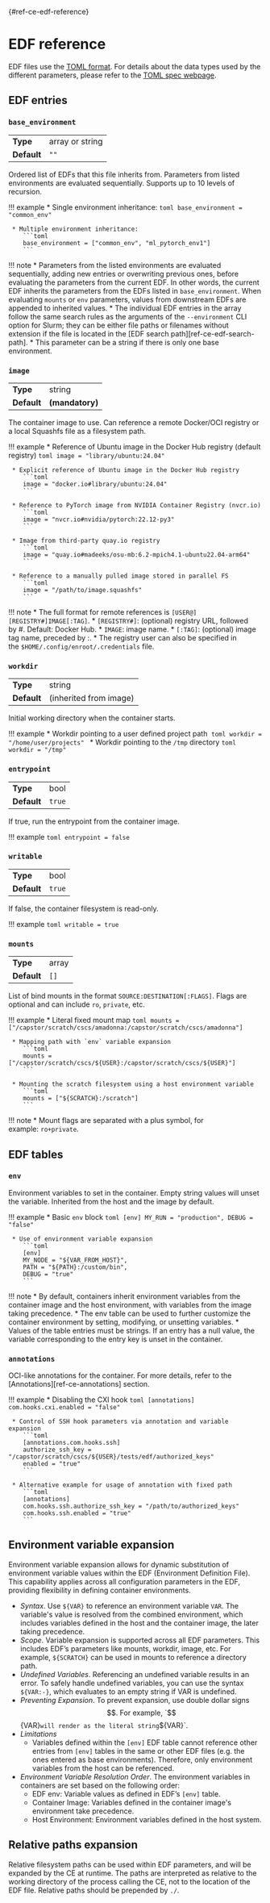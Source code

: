 [](){#ref-ce-edf-reference}
# EDF reference

EDF files use the [TOML format](https://toml.io/en/). For details about the data types used by the different parameters, please refer to the [TOML spec webpage](https://toml.io/en/v1.0.0).

## EDF entries 

### `base_environment`

 |             |                 |
 |-------------|-----------------|
 | **Type**    | array or string |
 | **Default** | `""`            |

Ordered list of EDFs that this file inherits from. Parameters from listed environments are evaluated sequentially. Supports up to 10 levels of recursion.

!!! example
     * Single environment inheritance:
        ```toml
        base_environment = "common_env"
        ```

     * Multiple environment inheritance:
        ```toml
        base_environment = ["common_env", "ml_pytorch_env1"]
        ```

!!! note
     * Parameters from the listed environments are evaluated sequentially, adding new entries or overwriting previous ones, before evaluating the parameters from the current EDF. In other words, the current EDF inherits the parameters from the EDFs listed in `base_environment`. When evaluating `mounts` or `env` parameters, values from downstream EDFs are appended to inherited values.
     * The individual EDF entries in the array follow the same search rules as the arguments of the `--environment` CLI option for Slurm; they can be either file paths or filenames without extension if the file is located in the [EDF search path][ref-ce-edf-search-path].
     * This parameter can be a string if there is only one base environment.

### `image`

 |             |                 |
 |-------------|-----------------|
 | **Type**    | string          |
 | **Default** | **(mandatory)** |

The container image to use. Can reference a remote Docker/OCI registry or a local Squashfs file as a filesystem path.

!!! example
     * Reference of Ubuntu image in the Docker Hub registry (default registry)
        ```toml
        image = "library/ubuntu:24.04"
        ```

     * Explicit reference of Ubuntu image in the Docker Hub registry
        ```toml
        image = "docker.io#library/ubuntu:24.04"
        ```

     * Reference to PyTorch image from NVIDIA Container Registry (nvcr.io)
        ```toml
        image = "nvcr.io#nvidia/pytorch:22.12-py3"
        ```

     * Image from third-party quay.io registry
        ```toml
        image = "quay.io#madeeks/osu-mb:6.2-mpich4.1-ubuntu22.04-arm64"
        ```

     * Reference to a manually pulled image stored in parallel FS
        ```toml
        image = "/path/to/image.squashfs"
        ```

!!! note
     * The full format for remote references is `[USER@][REGISTRY#]IMAGE[:TAG]`.
         * `[REGISTRY#]`: (optional) registry URL, followed by #. Default: Docker Hub.
         * `IMAGE`: image name.
         * `[:TAG]`: (optional) image tag name, preceded by :.
     * The registry user can also be specified in the `$HOME/.config/enroot/.credentials` file.

### `workdir`

 |             |                        |
 |-------------|------------------------|
 | **Type**    | string                 |
 | **Default** | (inherited from image) |

Initial working directory when the container starts.

!!! example
     * Workdir pointing to a user defined project path 
        ```toml
        workdir = "/home/user/projects"
        ```
     * Workdir pointing to the `/tmp` directory
        ```toml
        workdir = "/tmp"
        ```

### `entrypoint`

 |             |        |
 |-------------|--------|
 | **Type**    | bool   |
 | **Default** | `true` |

If true, run the entrypoint from the container image.

!!! example
    ```toml
    entrypoint = false
    ```

### `writable`

 |             |        |
 |-------------|--------|
 | **Type**    | bool   |
 | **Default** | `true` |

If false, the container filesystem is read-only.

!!! example
    ```toml
    writable = true
    ```

### `mounts`

 |             |       |
 |-------------|-------|
 | **Type**    | array |
 | **Default** | `[]`  |

List of bind mounts in the format `SOURCE:DESTINATION[:FLAGS]`. Flags are optional and can include `ro`, `private`, etc.

!!! example
     * Literal fixed mount map
        ```toml
        mounts = ["/capstor/scratch/cscs/amadonna:/capstor/scratch/cscs/amadonna"]
        ```

     * Mapping path with `env` variable expansion
        ```toml
        mounts = ["/capstor/scratch/cscs/${USER}:/capstor/scratch/cscs/${USER}"]
        ```

     * Mounting the scratch filesystem using a host environment variable
        ```toml
        mounts = ["${SCRATCH}:/scratch"]
        ```

!!! note
    * Mount flags are separated with a plus symbol, for example: `ro+private`.

## EDF tables

### `env`

Environment variables to set in the container. Empty string values will unset the variable. Inherited from the host and the image by default.

!!! example
     * Basic `env` block
        ```toml
        [env]
        MY_RUN = "production",
        DEBUG = "false"
        ```

     * Use of environment variable expansion
        ```toml
        [env]
        MY_NODE = "${VAR_FROM_HOST}",
        PATH = "${PATH}:/custom/bin", 
        DEBUG = "true"
        ```

!!! note
    * By default, containers inherit environment variables from the container image and the host environment, with variables from the image taking precedence.
    * The env table can be used to further customize the container environment by setting, modifying, or unsetting variables.
    * Values of the table entries must be strings. If an entry has a null value, the variable corresponding to the entry key is unset in the container.

### `annotations`

OCI-like annotations for the container. For more details, refer to the [Annotations][ref-ce-annotations] section.

!!! example
     * Disabling the CXI hook
        ```toml
        [annotations]
        com.hooks.cxi.enabled = "false"
        ```

     * Control of SSH hook parameters via annotation and variable expansion
        ```toml
        [annotations.com.hooks.ssh]
        authorize_ssh_key = "/capstor/scratch/cscs/${USER}/tests/edf/authorized_keys"
        enabled = "true"
        ```

     * Alternative example for usage of annotation with fixed path
        ```toml
        [annotations]
        com.hooks.ssh.authorize_ssh_key = "/path/to/authorized_keys"
        com.hooks.ssh.enabled = "true"
        ```

## Environment variable expansion

Environment variable expansion allows for dynamic substitution of environment variable values within the EDF (Environment Definition File). This capability applies across all configuration parameters in the EDF, providing flexibility in defining container environments.

 * *Syntax*. Use `${VAR}` to reference an environment variable `VAR`. The variable's value is resolved from the combined environment, which includes variables defined in the host and the container image, the later taking precedence.
 * *Scope*. Variable expansion is supported across all EDF parameters. This includes EDF’s parameters like mounts, workdir, image, etc. For example, `${SCRATCH}` can be used in mounts to reference a directory path.
 * *Undefined Variables*. Referencing an undefined variable results in an error. To safely handle undefined variables, you can use the syntax `${VAR:-}`, which evaluates to an empty string if VAR is undefined.
 * *Preventing Expansion*. To prevent expansion, use double dollar signs $$. For example, `$${VAR}` will render as the literal string `${VAR}`.
 * *Limitations*
    * Variables defined within the `[env]` EDF table cannot reference other entries from `[env]` tables in the same or other EDF files (e.g. the ones entered as base environments). Therefore, only environment variables from the host can be referenced.  
 * *Environment Variable Resolution Order*. The environment variables in containers are set based on the following order: 
    * EDF env: Variable values as defined in EDF’s `[env]` table.
    * Container Image: Variables defined in the container image's environment take precedence.
    * Host Environment: Environment variables defined in the host system.

## Relative paths expansion

Relative filesystem paths can be used within EDF parameters, and will be expanded by the CE at runtime. 
The paths are interpreted as relative to the working directory of the process calling the CE, not to the location of the EDF file.
Relative paths should be prepended by `./`.

